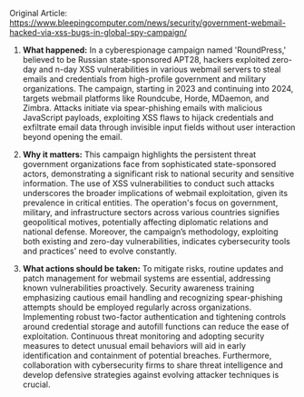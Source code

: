 Original Article: https://www.bleepingcomputer.com/news/security/government-webmail-hacked-via-xss-bugs-in-global-spy-campaign/

1) **What happened:**
In a cyberespionage campaign named 'RoundPress,' believed to be Russian state-sponsored APT28, hackers exploited zero-day and n-day XSS vulnerabilities in various webmail servers to steal emails and credentials from high-profile government and military organizations. The campaign, starting in 2023 and continuing into 2024, targets webmail platforms like Roundcube, Horde, MDaemon, and Zimbra. Attacks initiate via spear-phishing emails with malicious JavaScript payloads, exploiting XSS flaws to hijack credentials and exfiltrate email data through invisible input fields without user interaction beyond opening the email.

2) **Why it matters:**
This campaign highlights the persistent threat government organizations face from sophisticated state-sponsored actors, demonstrating a significant risk to national security and sensitive information. The use of XSS vulnerabilities to conduct such attacks underscores the broader implications of webmail exploitation, given its prevalence in critical entities. The operation's focus on government, military, and infrastructure sectors across various countries signifies geopolitical motives, potentially affecting diplomatic relations and national defense. Moreover, the campaign’s methodology, exploiting both existing and zero-day vulnerabilities, indicates cybersecurity tools and practices' need to evolve constantly.

3) **What actions should be taken:**
To mitigate risks, routine updates and patch management for webmail systems are essential, addressing known vulnerabilities proactively. Security awareness training emphasizing cautious email handling and recognizing spear-phishing attempts should be employed regularly across organizations. Implementing robust two-factor authentication and tightening controls around credential storage and autofill functions can reduce the ease of exploitation. Continuous threat monitoring and adopting security measures to detect unusual email behaviors will aid in early identification and containment of potential breaches. Furthermore, collaboration with cybersecurity firms to share threat intelligence and develop defensive strategies against evolving attacker techniques is crucial.